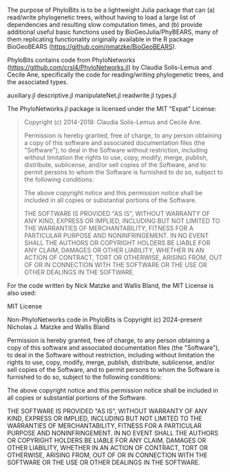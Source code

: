 The purpose of PhyloBits is to be a lightweight Julia package that can (a) read/write
phylogenetic trees, without having to load a large list of dependencies and resulting 
slow computation times, and (b) provide additional useful basic functions used by 
BioGeoJulia/PhyBEARS, many of them replicating functionality originally available 
in the R package BioGeoBEARS (https://github.com/nmatzke/BioGeoBEARS). 

PhyloBits contains code from PhyloNetworks (https://github.com/crsl4/PhyloNetworks.jl) 
by Claudia Solis-Lemus and Cecile Ane, specifically the code for 
reading/writing phylogenetic trees, and the associated types.

auxiliary.jl
descriptive.jl
manipulateNet.jl
readwrite.jl
types.jl


The PhyloNetworks.jl package is licensed under the MIT "Expat" License:

> Copyright (c) 2014-2018: Claudia Solis-Lemus and Cecile Ane.
>
> Permission is hereby granted, free of charge, to any person obtaining a copy
> of this software and associated documentation files (the "Software"), to deal
> in the Software without restriction, including without limitation the rights
> to use, copy, modify, merge, publish, distribute, sublicense, and/or sell
> copies of the Software, and to permit persons to whom the Software is
> furnished to do so, subject to the following conditions:
>
> The above copyright notice and this permission notice shall be included in all
> copies or substantial portions of the Software.
>
> THE SOFTWARE IS PROVIDED "AS IS", WITHOUT WARRANTY OF ANY KIND, EXPRESS OR
> IMPLIED, INCLUDING BUT NOT LIMITED TO THE WARRANTIES OF MERCHANTABILITY,
> FITNESS FOR A PARTICULAR PURPOSE AND NONINFRINGEMENT. IN NO EVENT SHALL THE
> AUTHORS OR COPYRIGHT HOLDERS BE LIABLE FOR ANY CLAIM, DAMAGES OR OTHER
> LIABILITY, WHETHER IN AN ACTION OF CONTRACT, TORT OR OTHERWISE, ARISING FROM,
> OUT OF OR IN CONNECTION WITH THE SOFTWARE OR THE USE OR OTHER DEALINGS IN THE
> SOFTWARE.
>


For the code written by Nick Matzke and Wallis Bland, the MIT License is also used:

MIT License

Non-PhyloNetworks code in PhyloBits is Copyright (c) 2024-present Nicholas J. Matzke 
and Wallis Bland

Permission is hereby granted, free of charge, to any person obtaining a copy
of this software and associated documentation files (the "Software"), to deal
in the Software without restriction, including without limitation the rights
to use, copy, modify, merge, publish, distribute, sublicense, and/or sell
copies of the Software, and to permit persons to whom the Software is
furnished to do so, subject to the following conditions:

The above copyright notice and this permission notice shall be included in all
copies or substantial portions of the Software.

THE SOFTWARE IS PROVIDED "AS IS", WITHOUT WARRANTY OF ANY KIND, EXPRESS OR
IMPLIED, INCLUDING BUT NOT LIMITED TO THE WARRANTIES OF MERCHANTABILITY,
FITNESS FOR A PARTICULAR PURPOSE AND NONINFRINGEMENT. IN NO EVENT SHALL THE
AUTHORS OR COPYRIGHT HOLDERS BE LIABLE FOR ANY CLAIM, DAMAGES OR OTHER
LIABILITY, WHETHER IN AN ACTION OF CONTRACT, TORT OR OTHERWISE, ARISING FROM,
OUT OF OR IN CONNECTION WITH THE SOFTWARE OR THE USE OR OTHER DEALINGS IN THE
SOFTWARE.


